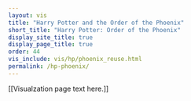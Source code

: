 ```yaml
---
layout: vis
title: "Harry Potter and the Order of the Phoenix"
short_title: "Harry Potter: Order of the Phoenix"
display_site_title: true
display_page_title: true
order: 44
vis_include: vis/hp/phoenix_reuse.html
permalink: /hp-phoenix/
---
```


[[Visualzation page text here.]]

